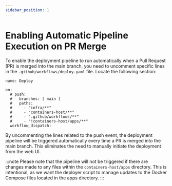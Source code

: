 ```yaml
---
sidebar_position: 1
---
```

# Enabling Automatic Pipeline Execution on PR Merge

To enable the deployment pipeline to run automatically when a Pull Request (PR) is merged into the main branch, you need to uncomment specific lines in the `.github/workflows/deploy.yaml` file. Locate the following section:
```
name: Deploy

on:
  # push:
  #   branches: [ main ]
  #   paths:
  #     - "infra/**"
  #     - "containers-host/**"
  #     - ".github/workflows/**"
  #     - "!containers-host/apps/**"
  workflow_dispatch:

```

By uncommenting the lines related to the push event, the deployment pipeline will be triggered automatically every time a PR is merged into the main branch. This eliminates the need to manually initiate the deployment from the web UI.

:::note
    Please note that the pipeline will not be triggered if there are changes made to any files within the `containers-host/apps` directory. This is intentional, as we want the deployer script to manage updates to the Docker Compose files located in the apps directory.
:::

